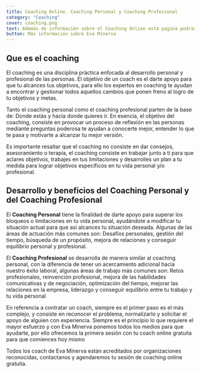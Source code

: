 ```yaml
---
title: Coaching Online. Coaching Personal y Coaching Profesional
category: "Coaching"
cover: coaching.png
text: Además de información sobre el Coaching Online esta pagina podras encontrar mas contenido sobre nuestros psicólogos online y coaches especializados en coaching personal y coaching profesional.
button: Más información sobre Eva Minerva
---
```

## Que es el coaching

El coaching es una disciplina práctica enfocada al desarrollo personal y profesional de las personas.  El objetivo de un coach es el darte apoyo para que tu alcances tus objetivos, para ello los expertos en coaching te ayudan a encontrar y gestionar  todos aquellos cambios que ponen freno al logro de tu objetivos y metas.

Tanto el coaching personal como el coaching profesional parten de la base de: Donde estás y hacia donde quieres ir.  En esencia, el objetivo del coaching, consiste en provocar un proceso de reflexión en las personas  mediante preguntas poderosa te ayudan a conocerte mejor, entender lo que te pasa y motivarte a alcanzar tu mejor versión. 

Es importante resaltar que el coaching no consiste en dar consejos, asesoramiento o terapia, el coaching consiste en trabajar junto a ti para que aclares objetivos, trabajes en tus limitaciones y desarrolles un plan a tu medida para lograr objetivos específicos en tu vida personal y/o profesional.

## Desarrollo y beneficios del Coaching Personal y del Coaching Profesional

El **Coaching Personal** tiene la finalidad de darte apoyo para superar los bloqueos o limitaciones en tu vida personal, ayudándote a modificar tu situación actual para que así  alcances tu situación deseada.  Algunas de las áreas de actuación más comunes son: Desafíos personales,  gestión del tiempo, búsqueda de un propósito,  mejora de relaciones y conseguir equilibrio personal y profesional.

El **Coaching Profesional** se desarrolla de manera similar al coaching personal, con la diferencia de tener un acercamiento adicional hacia nuestro éxito laboral, algunas áreas de trabajo más comunes son: Retos profesionales, reinvención profesional, mejora de las habilidades comunicativas y de negociación, optimización del tiempo, mejorar las relaciones en la empresa, liderazgo y conseguir  equilibrio entre tu trabajo y tu vida personal

En referencia a contratar un coach, siempre es el primer paso es el más complejo, y consiste en reconocer el problema, normalizarlo y solicitar el apoyo de alguien con experiencia. Siempre es el principio lo que requiere el mayor esfuerzo y con Eva Minerva ponemos todos los medios para que ayudarte, por ello ofrecemos la primera sesión con tu coach online gratuita para que comiences hoy mismo

Todos los coach de Eva Minerva están acreditados por organizaciones reconocidas, contactanos y agendaremos tu  sesión de coaching online gratuita.
